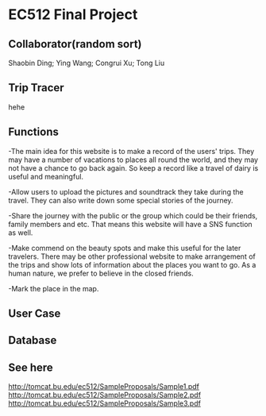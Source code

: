 EC512 Final Project
===================
Collaborator(random sort)
----------------------------
Shaobin Ding; Ying Wang; Congrui Xu; Tong Liu

Trip Tracer
--------------
hehe

Functions
----------
-The main idea for this website is to make a record of the users' trips. They may have a number of vacations to places all round the world, and they may not have a chance to go back again. So keep a record like a travel of dairy is useful and meaningful.

-Allow users to upload the pictures and soundtrack they take during the travel. They can also write down some special stories of the journey.

-Share the journey with the public or the group which could be their friends, family members and etc. That means this website will have a SNS function as well.

-Make commend on the beauty spots and make this useful for the later travelers. There may be other professional website to make arrangement of the trips and show lots of information about the places you want to go. As a human nature, we prefer to believe in the closed friends.

-Mark the place in the map. 

User Case
----------

Database
--------


See here
--------
http://tomcat.bu.edu/ec512/SampleProposals/Sample1.pdf
http://tomcat.bu.edu/ec512/SampleProposals/Sample2.pdf
http://tomcat.bu.edu/ec512/SampleProposals/Sample3.pdf
